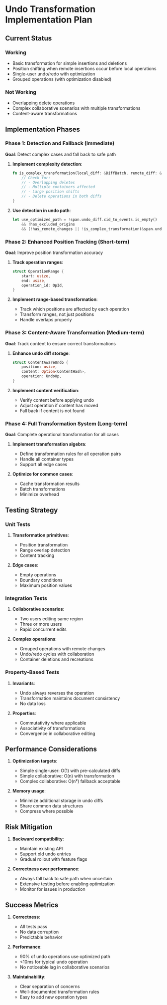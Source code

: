 # Undo Transformation Implementation Plan

## Current Status

### Working
- Basic transformation for simple insertions and deletions
- Position shifting when remote insertions occur before local operations
- Single-user undo/redo with optimization
- Grouped operations (with optimization disabled)

### Not Working
- Overlapping delete operations
- Complex collaborative scenarios with multiple transformations
- Content-aware transformations

## Implementation Phases

### Phase 1: Detection and Fallback (Immediate)
**Goal**: Detect complex cases and fall back to safe path

1. **Implement complexity detection**:
   ```rust
   fn is_complex_transformation(local_diff: &DiffBatch, remote_diff: &DiffBatch) -> bool {
       // Check for:
       // - Overlapping deletes
       // - Multiple containers affected
       // - Large position shifts
       // - Delete operations in both diffs
   }
   ```

2. **Use detection in undo path**:
   ```rust
   let use_optimized_path = !span.undo_diff.cid_to_events.is_empty() 
       && !has_excluded_origins
       && (!has_remote_changes || !is_complex_transformation(&span.undo_diff, &remote_diff));
   ```

### Phase 2: Enhanced Position Tracking (Short-term)
**Goal**: Improve position transformation accuracy

1. **Track operation ranges**:
   ```rust
   struct OperationRange {
       start: usize,
       end: usize,
       operation_id: OpId,
   }
   ```

2. **Implement range-based transformation**:
   - Track which positions are affected by each operation
   - Transform ranges, not just positions
   - Handle overlaps properly

### Phase 3: Content-Aware Transformation (Medium-term)
**Goal**: Track content to ensure correct transformations

1. **Enhance undo diff storage**:
   ```rust
   struct ContentAwareUndo {
       position: usize,
       content: Option<ContentHash>,
       operation: UndoOp,
   }
   ```

2. **Implement content verification**:
   - Verify content before applying undo
   - Adjust operation if content has moved
   - Fall back if content is not found

### Phase 4: Full Transformation System (Long-term)
**Goal**: Complete operational transformation for all cases

1. **Implement transformation algebra**:
   - Define transformation rules for all operation pairs
   - Handle all container types
   - Support all edge cases

2. **Optimize for common cases**:
   - Cache transformation results
   - Batch transformations
   - Minimize overhead

## Testing Strategy

### Unit Tests
1. **Transformation primitives**:
   - Position transformation
   - Range overlap detection
   - Content tracking

2. **Edge cases**:
   - Empty operations
   - Boundary conditions
   - Maximum position values

### Integration Tests
1. **Collaborative scenarios**:
   - Two users editing same region
   - Three or more users
   - Rapid concurrent edits

2. **Complex operations**:
   - Grouped operations with remote changes
   - Undo/redo cycles with collaboration
   - Container deletions and recreations

### Property-Based Tests
1. **Invariants**:
   - Undo always reverses the operation
   - Transformation maintains document consistency
   - No data loss

2. **Properties**:
   - Commutativity where applicable
   - Associativity of transformations
   - Convergence in collaborative editing

## Performance Considerations

1. **Optimization targets**:
   - Simple single-user: O(1) with pre-calculated diffs
   - Simple collaborative: O(n) with transformation
   - Complex collaborative: O(n²) fallback acceptable

2. **Memory usage**:
   - Minimize additional storage in undo diffs
   - Share common data structures
   - Compress where possible

## Risk Mitigation

1. **Backward compatibility**:
   - Maintain existing API
   - Support old undo entries
   - Gradual rollout with feature flags

2. **Correctness over performance**:
   - Always fall back to safe path when uncertain
   - Extensive testing before enabling optimization
   - Monitor for issues in production

## Success Metrics

1. **Correctness**:
   - All tests pass
   - No data corruption
   - Predictable behavior

2. **Performance**:
   - 90% of undo operations use optimized path
   - <10ms for typical undo operation
   - No noticeable lag in collaborative scenarios

3. **Maintainability**:
   - Clear separation of concerns
   - Well-documented transformation rules
   - Easy to add new operation types